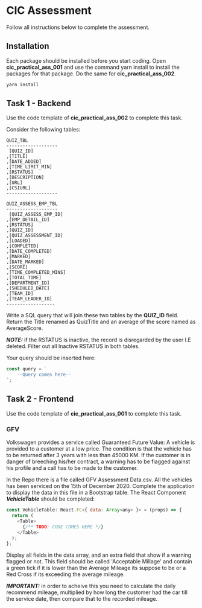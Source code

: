 # CIC Assessment

Follow all instructions below to complete the assessment. 

## Installation

Each package should be installed before you start coding. Open **cic_practical_ass_001** and use the command yarn install to install the packages for that package. Do the same for **cic_practical_ass_002**.

```bash
yarn install
```



## Task 1 - Backend
Use the code template of **cic_practical_ass_002** to complete this task.

Consider the following tables:

```
QUIZ_TBL
-------------------
 [QUIZ_ID]
,[TITLE]
,[DATE_ADDED]
,[TIME_LIMIT_MIN]
,[RSTATUS]
,[DESCRIPTION]
,[URL]
,[CSIURL]
-------------------

QUIZ_ASSESS_EMP_TBL
-------------------
 [QUIZ_ASSESS_EMP_ID]
,[EMP_DETAIL_ID]
,[RSTATUS]
,[QUIZ_ID]
,[QUIZ_ASSESSMENT_ID]
,[LOADED]
,[COMPLETED]
,[DATE_COMPLETED]
,[MARKED]
,[DATE_MARKED]
,[SCORE]
,[TIME_COMPLETED_MINS]
,[TOTAL_TIME]
,[DEPARTMENT_ID]
,[SHEDULED_DATE]
,[TEAM_ID]
,[TEAM_LEADER_ID]
------------------
```

Write a SQL query that will join these two tables by the **QUIZ_ID** field. Return the Title renamed as QuizTitle and an average of the score named as AverageScore.

***NOTE:*** if the RSTATUS is inactive, the record is disregarded by the user I.E deleted. Filter out all Inactive RSTATUS in both tables.

Your query should be inserted here:
```JavaScript
const query = `
    --Query comes here--
`;
```





## Task 2 - Frontend
Use the code template of **cic_practical_ass_001** to complete this task.

### GFV
Volkswagen provides a service called Guaranteed Future Value: A vehicle is provided to a customer at a low price. The condition is that the vehicle has to be returned after 3 years with less than 45000 KM. If the customer is in danger of breeching his/her contract, a warning has to be flagged against his profile and a call has to be made to the customer.

In the Repo there is a file called GFV Assessment Data.csv.
All the vehicles has been serviced on the 15th of December 2020.
Complete the application to display the data in this file in a Bootstrap table.
The React Component ***VehicleTable*** should be completed:

```JavaScript
const VehicleTable: React.FC<{ data: Array<any> }> = (props) => {
  return (
    <Table>
      {/** TODO: CODE COMES HERE */}
    </Table>
  );
};
```

Display all fields in the data array, and an extra field that show if a warning flagged or not. This field should be called 'Acceptable Millage' and contain a green tick if it is lower than the Average Mileage its suppose to be or a Red Cross if its exceeding the average mileage.

***IMPORTANT:*** in order to acheive this you need to calculate the daily recommend mileage, multiplied by how long the customer had the car till the service date, then compare that to the recorded mileage.
